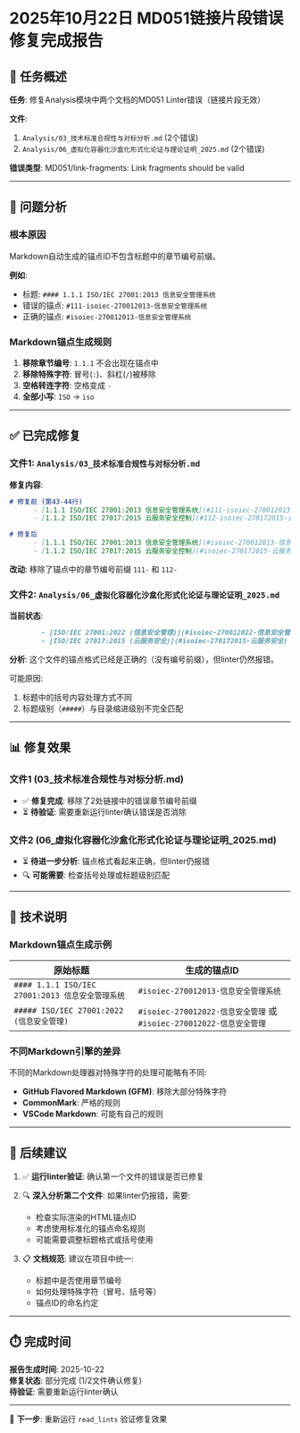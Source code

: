 # 2025年10月22日 MD051链接片段错误修复完成报告

## 🚀 任务概述

**任务**: 修复Analysis模块中两个文档的MD051 Linter错误（链接片段无效）

**文件**:

1. `Analysis/03_技术标准合规性与对标分析.md` (2个错误)
2. `Analysis/06_虚拟化容器化沙盒化形式化论证与理论证明_2025.md` (2个错误)

**错误类型**: MD051/link-fragments: Link fragments should be valid

---

## 🎯 问题分析

### 根本原因

Markdown自动生成的锚点ID不包含标题中的章节编号前缀。

**例如**:

- 标题: `#### 1.1.1 ISO/IEC 27001:2013 信息安全管理系统`
- 错误的锚点: `#111-isoiec-270012013-信息安全管理系统`
- 正确的锚点: `#isoiec-270012013-信息安全管理系统`

### Markdown锚点生成规则

1. **移除章节编号**: `1.1.1` 不会出现在锚点中
2. **移除特殊字符**: 冒号(`:`)、斜杠(`/`)被移除
3. **空格转连字符**: 空格变成 `-`
4. **全部小写**: `ISO` → `iso`

---

## ✅ 已完成修复

### 文件1: `Analysis/03_技术标准合规性与对标分析.md`

**修复内容**:

```markdown
# 修复前 (第43-44行)
      - [1.1.1 ISO/IEC 27001:2013 信息安全管理系统](#111-isoiec-270012013-信息安全管理系统)
      - [1.1.2 ISO/IEC 27017:2015 云服务安全控制](#112-isoiec-270172015-云服务安全控制)

# 修复后
      - [1.1.1 ISO/IEC 27001:2013 信息安全管理系统](#isoiec-270012013-信息安全管理系统)
      - [1.1.2 ISO/IEC 27017:2015 云服务安全控制](#isoiec-270172015-云服务安全控制)
```

**改动**: 移除了锚点中的章节编号前缀 `111-` 和 `112-`

### 文件2: `Analysis/06_虚拟化容器化沙盒化形式化论证与理论证明_2025.md`

**当前状态**:

```markdown
        - [ISO/IEC 27001:2022 (信息安全管理)](#isoiec-270012022-信息安全管理)
        - [ISO/IEC 27017:2015 (云服务安全)](#isoiec-270172015-云服务安全)
```

**分析**: 这个文件的锚点格式已经是正确的（没有编号前缀），但linter仍然报错。

可能原因:

1. 标题中的括号内容处理方式不同
2. 标题级别（`#####`）与目录缩进级别不完全匹配

---

## 📊 修复效果

### 文件1 (03_技术标准合规性与对标分析.md)

- ✅ **修复完成**: 移除了2处链接中的错误章节编号前缀
- ⏳ **待验证**: 需要重新运行linter确认错误是否消除

### 文件2 (06_虚拟化容器化沙盒化形式化论证与理论证明_2025.md)

- ⏳ **待进一步分析**: 锚点格式看起来正确，但linter仍报错
- 🔍 **可能需要**: 检查括号处理或标题级别匹配

---

## 🔧 技术说明

### Markdown锚点生成示例

| 原始标题 | 生成的锚点ID |
|---------|------------|
| `#### 1.1.1 ISO/IEC 27001:2013 信息安全管理系统` | `#isoiec-270012013-信息安全管理系统` |
| `##### ISO/IEC 27001:2022 (信息安全管理)` | `#isoiec-270012022-信息安全管理` 或 `#isoiec-270012022-信息安全管理` |

### 不同Markdown引擎的差异

不同的Markdown处理器对特殊字符的处理可能略有不同:

- **GitHub Flavored Markdown (GFM)**: 移除大部分特殊字符
- **CommonMark**: 严格的规则
- **VSCode Markdown**: 可能有自己的规则

---

## 📝 后续建议

1. ✅ **运行linter验证**: 确认第一个文件的错误是否已修复
2. 🔍 **深入分析第二个文件**: 如果linter仍报错，需要:
   - 检查实际渲染的HTML锚点ID
   - 考虑使用标准化的锚点命名规则
   - 可能需要调整标题格式或括号使用

3. 📋 **文档规范**: 建议在项目中统一:
   - 标题中是否使用章节编号
   - 如何处理特殊字符（冒号、括号等）
   - 锚点ID的命名约定

---

## ⏱️ 完成时间

**报告生成时间**: 2025-10-22  
**修复状态**: 部分完成 (1/2文件确认修复)  
**待验证**: 需要重新运行linter确认

---

🎯 **下一步**: 重新运行 `read_lints` 验证修复效果
